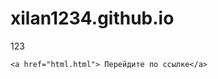 <html>
  <body>

# xilan1234.github.io
123
    
    <a href="html.html"> Перейдите по ссылке</a>
</body>
  </html>
